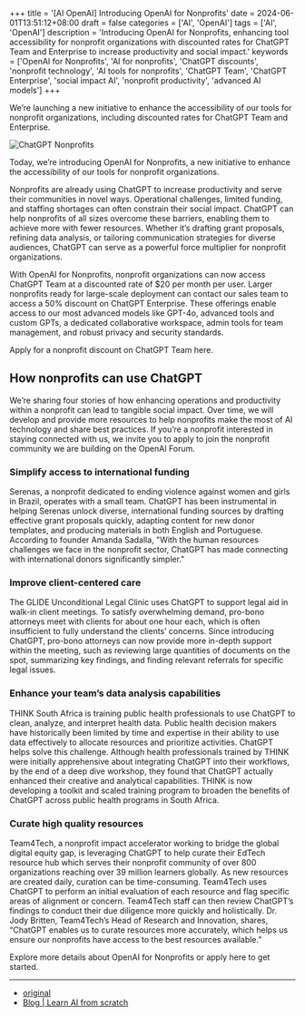 +++
title = '[AI OpenAI] Introducing OpenAI for Nonprofits'
date = 2024-06-01T13:51:12+08:00
draft = false
categories = ['AI', 'OpenAI']
tags = ['AI', 'OpenAI']
description = 'Introducing OpenAI for Nonprofits, enhancing tool accessibility for nonprofit organizations with discounted rates for ChatGPT Team and Enterprise to increase productivity and social impact.'
keywords = ['OpenAI for Nonprofits', 'AI for nonprofits', 'ChatGPT discounts', 'nonprofit technology', 'AI tools for nonprofits', 'ChatGPT Team', 'ChatGPT Enterprise', 'social impact AI', 'nonprofit productivity', 'advanced AI models']
+++

We’re launching a new initiative to enhance the accessibility of our tools for nonprofit organizations, including discounted rates for ChatGPT Team and Enterprise.

![ChatGPT Nonprofits](https://images.ctfassets.net/kftzwdyauwt9/4Em8mbOC0xiobfRkg46uii/6e068b71acec20f841a71985b6f8a4fb/ChatGPT_Nonprofits.png?w=1920&q=90&fm=webp)

Today, we’re introducing OpenAI for Nonprofits, a new initiative to enhance the accessibility of our tools for nonprofit organizations.

Nonprofits are already using ChatGPT to increase productivity and serve their communities in novel ways. Operational challenges, limited funding, and staffing shortages can often constrain their social impact. ChatGPT can help nonprofits of all sizes overcome these barriers, enabling them to achieve more with fewer resources. Whether it’s drafting grant proposals, refining data analysis, or tailoring communication strategies for diverse audiences, ChatGPT can serve as a powerful force multiplier for nonprofit organizations. 

With OpenAI for Nonprofits, nonprofit organizations can now access ChatGPT Team at a discounted rate of $20 per month per user. Larger nonprofits ready for large-scale deployment can contact our sales team to access a 50% discount on ChatGPT Enterprise. These offerings enable access to our most advanced models like GPT-4o, advanced tools and custom GPTs, a dedicated collaborative workspace, admin tools for team management, and robust privacy and security standards.

Apply for a nonprofit discount on ChatGPT Team here.

## How nonprofits can use ChatGPT
We’re sharing four stories of how enhancing operations and productivity within a nonprofit can lead to tangible social impact. Over time, we will develop and provide more resources to help nonprofits make the most of AI technology and share best practices. If you’re a nonprofit interested in staying connected with us, we invite you to apply to join the nonprofit community we are building on the OpenAI Forum.

### Simplify access to international funding
Serenas, a nonprofit dedicated to ending violence against women and girls in Brazil, operates with a small team. ChatGPT has been instrumental in helping Serenas unlock diverse, international funding sources by drafting effective grant proposals quickly, adapting content for new donor templates, and producing materials in both English and Portuguese. According to founder Amanda Sadalla, "With the human resources challenges we face in the nonprofit sector, ChatGPT has made connecting with international donors significantly simpler."

### Improve client-centered care
The GLIDE Unconditional Legal Clinic uses ChatGPT to support legal aid in walk-in client meetings. To satisfy overwhelming demand, pro-bono attorneys meet with clients for about one hour each, which is often insufficient to fully understand the clients’ concerns. Since introducing ChatGPT, pro-bono attorneys can now provide more in-depth support within the meeting, such as reviewing large quantities of documents on the spot, summarizing key findings, and finding relevant referrals for specific legal issues.

### Enhance your team’s data analysis capabilities
THINK South Africa is training public health professionals to use ChatGPT to clean, analyze, and interpret health data. Public health decision makers have historically been limited by time and expertise in their ability to use data effectively to allocate resources and prioritize activities. ChatGPT helps solve this challenge. Although health professionals trained by THINK were initially apprehensive about integrating ChatGPT into their workflows, by the end of a deep dive workshop, they found that ChatGPT actually enhanced their creative and analytical capabilities. THINK is now developing a toolkit and scaled training program to broaden the benefits of ChatGPT across public health programs in South Africa.

### Curate high quality resources
Team4Tech, a nonprofit impact accelerator working to bridge the global digital equity gap, is leveraging ChatGPT to help curate their EdTech resource hub which serves their nonprofit community of over 800 organizations reaching over 39 million learners globally. As new resources are created daily, curation can be time-consuming. Team4Tech uses ChatGPT to perform an initial evaluation of each resource and flag specific areas of alignment or concern. Team4Tech staff can then review ChatGPT’s findings to conduct their due diligence more quickly and holistically. Dr. Jody Britten, Team4Tech’s Head of Research and Innovation, shares, “ChatGPT enables us to curate resources more accurately, which helps us ensure our nonprofits have access to the best resources available.”

Explore more details about OpenAI for Nonprofits or apply here to get started.

---

- [original](https://openai.com/index/introducing-openai-for-nonprofits/)
- [Blog | Learn AI from scratch](https://blog.aihub2022.top/en/post/ai-openai-introducing-openai-for-nonprofits/)
<!-- - [公众号 - 从零开始学AI](...) -->
<!-- - [CSDN - 从零开始学AI](...) -->
<!-- - [掘金 - 从零开始学AI](...) -->
<!-- - [知乎 - 从零开始学AI](...) -->
<!-- - [阿里云 - 从零开始学AI](...) -->
<!-- - [腾讯云 - 从零开始学AI](...) -->

